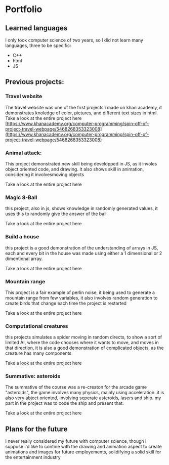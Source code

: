 # Portfolio

## Learned languages
I only took computer science of two years, so I did not learn many languages, three to be specific:
 - C++
 - html
 - JS

## Previous projects:

### Travel website
The travel website was one of the first projects i made on khan academy, it demonstrates knoledge of color, pictures, and different text sizes in html.
Take a look at the entire project here
[https://www.khanacademy.org/computer-programming/spin-off-of-project-travel-webpage/5468268353323008](https://www.khanacademy.org/computer-programming/spin-off-of-project-travel-webpage/5468268353323008)

### Animal attack:
This project demonstrated new skill being developped in JS, as it involes object oriented code, and drawing. It also shows skill in animation, considering it involvesmoving objects

Take a look at the entire project here 

### Magic 8-Ball
this project, also in js, shows knowledge in randomly generated values, it uses this to randomly give the answer of the ball

Take a look at the entire project here

### Build a house
this project is a good demonstration of the understanding of arrays in JS, each and every bit in the house was made using either a 1 dimensional or 2 dimentional array.

Take a look at the entire project here

### Mountain range
This project is a fair example of perlin noise, it being used to generate a mountain range from few variables, it also involves random generation to create birds that change each time the project is restarted

Take a look at the entire project here

### Computational creatures
this projects simulates a spider moving in random directs, to show a sort of limited AI, where the code chooses where it wants to move, and moves in that direction, it is also a good demonstration of complicated objects, as the creature has many components

Take a look at the entire project here

### Summative: asteroids
The summative of the course was a re-creaton for the arcade game "asteroids", the game involves many physics, mainly using acceleration. it is also very abject oriented, involving seperate asteroids, lasers and ship. my part in the project was to code the ship and present that.

Take a look at the entire project here

## Plans for the future
I never really considered my future with computer science, though I suppose i'd like to contine with the drawing and animation aspect to create animations and images for future employements, solidifying a solid skill for the entertainment industry
